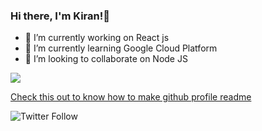 ### Hi there, I'm Kiran!👋


- 🔭 I’m currently working on React js 
- 🌱 I’m currently learning Google Cloud Platform 
- 👯 I’m looking to collaborate on Node JS



<img src='https://github-readme-stats.vercel.app/api?username=kiranmurali93&&show_icons=true&title_color=fgffff&icon_color=fgffff&text_color=FFFFF&bg_color=0000'>

 [Check this out to know how to make github profile readme](https://kiranmurali93.github.io/blog/post/github_profile_readme/)


![Twitter Follow](https://img.shields.io/twitter/follow/Kirannambair?style=social)
